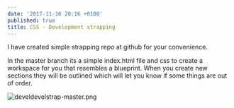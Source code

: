 ```yaml
---
date: '2017-11-16 20:16 +0100'
published: true
title: CSS - Development strapping
---
```

I have created simple strapping repo at github for your convenience.

In the master branch its a simple index.html file and css to create a workspace for you that resembles a blueprint. When you create new sections they will be outlined which will let you know if some things are out of order. 

![develdevelstrap-master.png](https://github.com/log-andreeray/log-andreeray.github.io/blob/master/img/posts/develdevelstrap-master.png)

